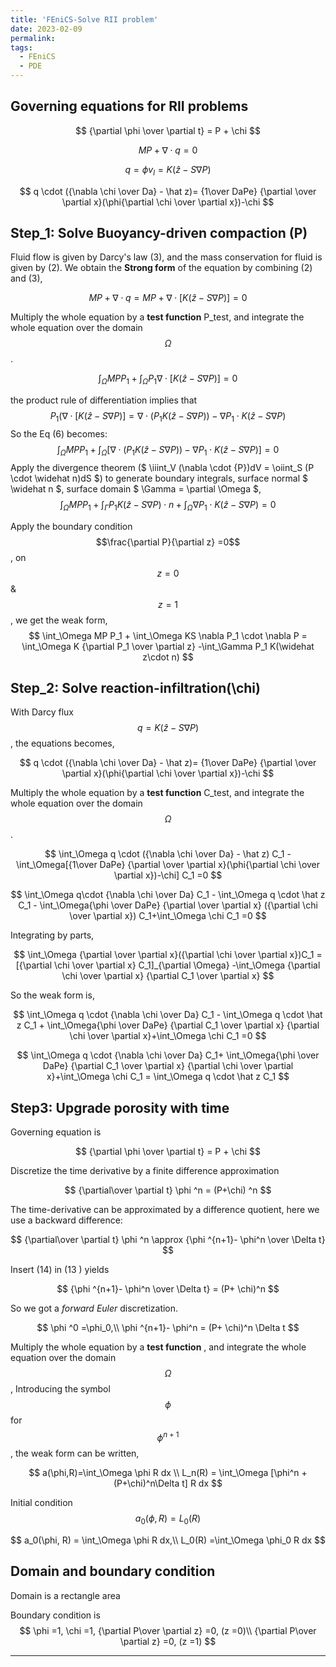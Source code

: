 ```yaml
---
title: 'FEniCS-Solve RII problem'
date: 2023-02-09
permalink:
tags:
  - FEniCS
  - PDE
---
```


## Governing equations for RII problems

$$
{\partial \phi \over \partial t} = P + \chi
$$

$$
MP+\nabla \cdot q =0
$$

$$
q=\phi v_l=K(\widehat z-S \nabla P)
$$

$$
q \cdot ({\nabla \chi \over Da} - \hat z)= {1\over DaPe} {\partial \over \partial x}(\phi{\partial \chi \over \partial x})-\chi
$$



## Step_1: Solve Buoyancy-driven compaction (P)

Fluid flow is given by Darcy's law (3), and the mass conservation for fluid is given by (2). We obtain the **Strong form** of the equation by combining (2) and (3),

$$
MP+\nabla \cdot q = MP+\nabla \cdot [K(\widehat z-S \nabla P)]=0
$$

Multiply the whole equation by a **test function** P_test, and integrate the whole equation over the domain $$\Omega$$. 

$$
\int_\Omega MP P_1+\int_\Omega P_1 {\nabla \cdot [K(\widehat z-S\nabla P)]}=0
$$

the product rule of differentiation implies that
$$
P_1 (\nabla \cdot [K(\widehat z - S\nabla P)] = \nabla \cdot(P_1 K(\widehat z - S\nabla P)) - \nabla P_1 \cdot  K(\widehat z - S\nabla P)
$$
So the Eq (6) becomes:
$$
\int_\Omega MP P_1 + \int_\Omega [\nabla \cdot(P_1 K(\widehat z - S\nabla P)) - \nabla P_1 \cdot  K(\widehat z - S\nabla P) ]=0
$$
Apply the divergence theorem ($ \iiint_V (\nabla \cdot {P})dV = \oiint_S (P \cdot \widehat n)dS $) to generate boundary integrals, surface normal $ \widehat n $, surface domain $ \Gamma = \partial \Omega $, 
$$
\int_\Omega MP P_1 + \int_\Gamma P_1 K(\widehat z-S\nabla P) \cdot n + \int_\Omega \nabla P_1 \cdot K(\widehat z -S\nabla P) =0
$$

Apply the boundary condition $$\frac{\partial P}{\partial z} =0$$, on $$z =0$$ & $$ z=1$$, we get the weak form,
$$
\int_\Omega MP P_1 + \int_\Omega KS \nabla P_1 \cdot \nabla P = \int_\Omega K {\partial P_1 \over \partial z} -\int_\Gamma P_1 K(\widehat z\cdot n)
$$

## Step_2: Solve reaction-infiltration(\chi)

With Darcy flux $$q = K(\widehat z-S \nabla P)$$, the equations becomes,

$$
q \cdot ({\nabla \chi \over Da} - \hat z)= {1\over DaPe} {\partial \over \partial x}(\phi{\partial \chi \over \partial x})-\chi
$$

Multiply the whole equation by a **test function** C_test, and integrate the whole equation over the domain $$\Omega$$. 

$$
\int_\Omega q \cdot ({\nabla \chi \over Da} - \hat z) C_1 - \int_\Omega[{1\over DaPe} {\partial \over \partial x}(\phi{\partial \chi \over \partial x})-\chi] C_1 =0
$$

$$
\int_\Omega q\cdot {\nabla \chi \over Da} C_1 - \int_\Omega q \cdot \hat z C_1 - \int_\Omega{\phi \over DaPe} {\partial \over \partial x} ({\partial \chi \over \partial x}) C_1+\int_\Omega \chi C_1 =0
$$

Integrating by parts,

$$
\int_\Omega {\partial \over \partial x}({\partial \chi \over \partial x})C_1 = [{\partial \chi \over \partial x} C_1]_{\partial \Omega} -\int_\Omega {\partial \chi \over \partial x} {\partial C_1 \over \partial x}
$$

So the weak form is, 

$$
\int_\Omega q \cdot {\nabla \chi \over Da} C_1 - \int_\Omega q \cdot \hat z C_1 + \int_\Omega{\phi \over DaPe} {\partial C_1 \over \partial x} {\partial \chi \over \partial x}+\int_\Omega \chi C_1 =0
$$

$$
\int_\Omega q \cdot {\nabla \chi \over Da} C_1+ \int_\Omega{\phi \over DaPe} {\partial C_1 \over \partial x} {\partial \chi \over \partial x}+\int_\Omega \chi C_1 = \int_\Omega q \cdot \hat z C_1
$$

## Step3: Upgrade porosity with time

Governing equation is 

$$
{\partial \phi \over \partial t} = P + \chi
$$

Discretize the time derivative by a finite difference approximation

$$
{\partial\over \partial t} \phi ^n = (P+\chi) ^n
$$

The time-derivative can be approximated by a difference quotient, here we use a backward difference:

$$
{\partial\over \partial t} \phi ^n \approx  {\phi ^{n+1}- \phi^n \over \Delta t}
$$

Insert (14) in (13 ) yields

$$
{\phi ^{n+1}- \phi^n \over \Delta t} =  (P+ \chi)^n
$$

So we got a *forward Euler* discretization.

$$
\phi ^0 =\phi_0,\\
\phi ^{n+1}- \phi^n =  (P+ \chi)^n \Delta t
$$

Multiply the whole equation by a **test function** , and integrate the whole equation over the domain $$\Omega$$, Introducing the symbol $$\phi$$ for $$\phi^{n+1}$$, the weak form can be written,

$$
a(\phi,R)=\int_\Omega \phi R dx \\
L_n(R) = \int_\Omega [\phi^n +(P+\chi)^n\Delta t] R dx
$$

Initial condition $$a_0(\phi, R) = L_0(R)$$

$$
a_0(\phi, R) = \int_\Omega \phi R dx,\\
L_0(R) =\int_\Omega \phi_0 R dx
$$

## Domain and boundary condition

Domain is a rectangle area

Boundary condition is 
$$
\phi =1, \chi =1, {\partial P\over \partial z} =0,  (z =0)\\
{\partial P\over \partial z} =0,  (z =1)
$$

---





<script type="text/javascript" src="https://cdn.mathjax.org/mathjax/latest/MathJax.js?config=default"></script>